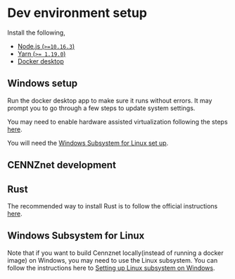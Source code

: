 # Dev environment setup

Install the following,

* [Node.js (`>=10.16.3`)](https://nodejs.org/en/) 
* [Yarn (`>= 1.19.0`)](https://yarnpkg.com/)
* [Docker desktop](https://www.docker.com/products/docker-desktop)

## Windows setup

Run the docker desktop app to make sure it runs without errors. It may prompt you to go through a few steps to update system settings. 

You may need to enable hardware assisted virtualization following the steps [here](https://docs.docker.com/docker-for-windows/troubleshoot/#virtualization-must-be-enabled).

You will need the [Windows Subsystem for Linux set up]([https://docs.microsoft.com/en-us/windows/wsl/install-win10]).

## CENNZnet development


## Rust
The recommended way to install Rust is to follow the official instructions [here](https://www.rust-lang.org/tools/install).

## Windows Subsystem for Linux
Note that if you want to build Cennznet locally(instead of running a docker image) on Windows, you may need to use the Linux subsystem. You can follow the instructions here to [Setting up Linux subsystem on Windows](CENNZnet-development/Guides/Set-up-Linux-Sub-system-for-Windows).